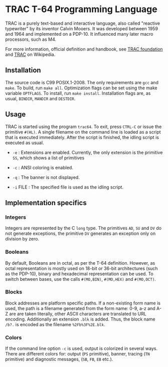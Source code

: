 # TRAC T-64 Programming Language

TRAC is a purely text-based and interactive language, also called
"reactive typewriter" by its inventor Calvin Mooers. It was developed
between 1959 and 1964 and implemented on a PDP-10. It influenced many
later macro processors, such as M4.

For more information, official definition and handbook, see
[TRAC foundation](https://web.archive.org/web/20041011175826/http://www.tracfoundation.org/t64tech.htm) and [TRAC](https://en.wikipedia.org/wiki/TRAC%5F%28programming_language%29) on Wikipedia.

## Installation

The source code is C99 POSIX.1-2008. The only requirements are `gcc`
and `make`. To build, run `make all`. Optimization flags can be set
using the make variable `OPTFLAGS`. To install, run `make
install`. Installation flags are, as usual, `BINDIR`, `MANDIR` and
`DESTDIR`.

## Usage

TRAC is started using the program `trac64`. To exit, press `CTRL-C` or issue the primitive `#(HL)`.
A single filename on the command line is loaded as a script that is executed immediately.
After the script is finished, the idling script is executed as usual.

- `-e` : Extensions are enabled. Currently, the only extension is the primitive `SS`, which shows
a list of primitives

- `-c` : ANSI coloring is enabled.

- `-q` : The banner is not displayed.

- `-i` FILE : The specified file is used as the idling script.

## Implementation specifics

### Integers

Integers are represented by the C `long` type. The primitives `AD`, `SU` and `DV` do not generate
exceptions, the primitive `DV` generates an exception only on division by zero.

### Booleans

By default, Booleans are in octal, as per the T-64 definition. However, as octal representation is mostly used
on 18-bit or 36-bit architectures (such as the PDP-10), binary and hexadecimal representation can be used. To
switch between bases, use the calls `#(MO,BIN)`, `#(MO,HEX)` and `#(MO,OCT)`.

### Blocks

Block addresses are platform specific paths. If a non-existing form name is used, the path is a filename
generated from the form name: 0-9, a-z and A-Z are are taken literally, other ASCII characters are translated to
URL encoding. Additionally an extension `.blk` is added. Thus, the block name `/b?.` is encoded as the filename
`%2Fb%3F%2E.blk`.

### Colors

If the command line option `-c` is used, output is colorized in several ways. There are different
colors for: output (`PS` primitive), banner, tracing (`TN` primitive) and diagnostic messages, (`SB`, `FB`, `EB` etc.).
